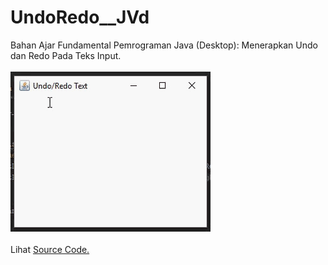 # UndoRedo__JVd
Bahan Ajar Fundamental Pemrograman Java (Desktop): Menerapkan Undo dan Redo Pada Teks Input.<br><br>
<img src="https://github.com/RizkyKhapidsyah/UndoRedo__JVd/blob/master/rslts/001.gif"><br><br>
Lihat <a href="https://github.com/RizkyKhapidsyah/UndoRedo__JVd/tree/master/src/com/rk">Source Code.</a>
